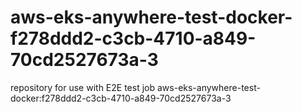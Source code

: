 # aws-eks-anywhere-test-docker-f278ddd2-c3cb-4710-a849-70cd2527673a-3
repository for use with E2E test job aws-eks-anywhere-test-docker:f278ddd2-c3cb-4710-a849-70cd2527673a-3
